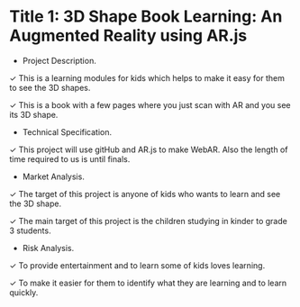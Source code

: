 # Title 1: 3D Shape Book Learning: An Augmented Reality using AR.js

- Project Description.

✓ This is a learning modules for kids which helps to make it easy for them to see the 3D shapes.

✓ This is a book with a few pages where you just scan with AR and you see its 3D shape.

- Technical Specification.

✓ This project will use gitHub and AR.js to make WebAR. Also the length of time required to us is until finals.

- Market Analysis.

✓ The target of this project is anyone of kids who wants to learn and see the 3D shape.

✓ The main target of this project is the children studying in kinder to grade 3 students.

- Risk Analysis.

✓ To provide entertainment and to learn some of kids loves learning.

✓ To make it easier for them to identify what they are learning and to learn quickly.
